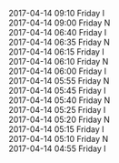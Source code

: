 2017-04-14 09:10 Friday  I  
2017-04-14 09:00 Friday  N  
2017-04-14 06:40 Friday  I  
2017-04-14 06:35 Friday  N  
2017-04-14 06:15 Friday  I  
2017-04-14 06:10 Friday  N  
2017-04-14 06:00 Friday  I  
2017-04-14 05:55 Friday  N  
2017-04-14 05:45 Friday  I  
2017-04-14 05:40 Friday  N  
2017-04-14 05:25 Friday  I  
2017-04-14 05:20 Friday  N  
2017-04-14 05:15 Friday  I  
2017-04-14 05:10 Friday  N  
2017-04-14 04:55 Friday  I  

